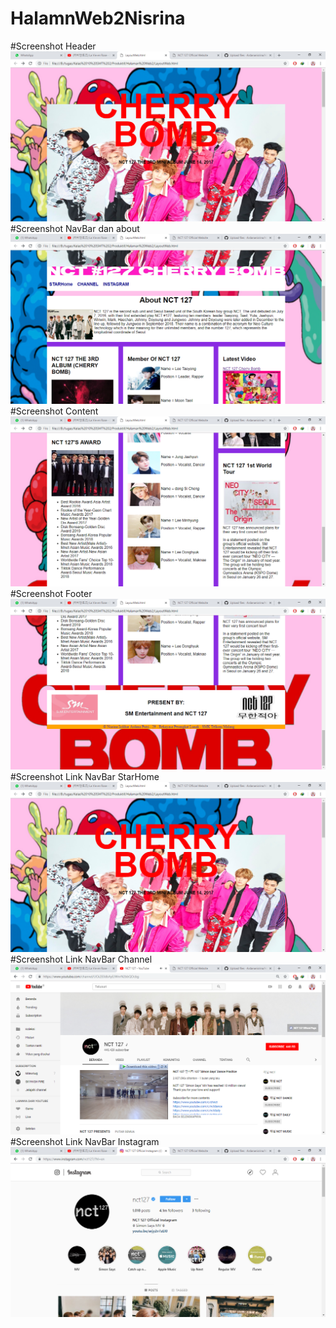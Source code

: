 # HalamnWeb2Nisrina
#Screenshot Header
![alt](https://github.com/Ardananisrina/HalamnWeb2Nisrina/blob/master/Header.png?raw=true)
#Screenshot NavBar dan about
![alt](https://github.com/Ardananisrina/HalamnWeb2Nisrina/blob/master/Navigasi%20Bar,%20About,%20Content.png?raw=true)
#Screenshot Content
![alt](https://github.com/Ardananisrina/HalamnWeb2Nisrina/blob/master/content.png?raw=true)
#Screenshot Footer
![alt](https://github.com/Ardananisrina/HalamnWeb2Nisrina/blob/master/footer.png?raw=true)
#Screenshot Link NavBar StarHome
![alt](https://github.com/Ardananisrina/HalamnWeb2Nisrina/blob/master/Navigasi%20Bar-StarHome.png?raw=true)
#Screenshot Link NavBar Channel
![alt](https://github.com/Ardananisrina/HalamnWeb2Nisrina/blob/master/Navigasi%20Bar-Channel.png?raw=true)
#Screenshot Link NavBar Instagram
![alt](https://github.com/Ardananisrina/HalamnWeb2Nisrina/blob/master/Navigasi%20Bar-Instagram.png?raw=true)
